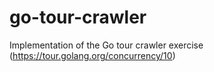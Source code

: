 # go-tour-crawler
Implementation of the Go tour crawler exercise (https://tour.golang.org/concurrency/10)

